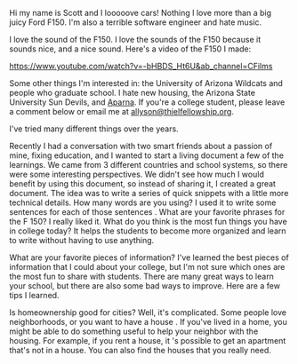 Hi my name is Scott and I looooove cars! Nothing I love more than a big juicy Ford F150. I'm also a terrible software engineer and hate music. 

 I love the sound of the F150. I love the sounds of the F150 because it sounds nice, and a nice sound. Here's a video of the F150 I made:

https://www.youtube.com/watch?v=-bHBDS_Ht6U&ab_channel=CFilms

Some other things I'm interested in: the University of Arizona Wildcats and people who graduate school. I hate new housing, the Arizona State University Sun Devils, and [Aparna](http://aparnakrishnan.com/).  If you're a college student, please leave a comment below or email me at allyson@thielfellowship.org. 

 I've tried many different things over the years. 

Recently I had a conversation with two smart friends about a passion of mine, fixing education, and I wanted to start a living document a few of the learnings. We came from 3 different countries and school systems, so there were some interesting perspectives.  We didn't see how much I would benefit by using this document, so instead of sharing it, I created a great document. The idea was to write a series of quick snippets with a little more technical details. How many words are you using? I used it to write some sentences for each of those sentences . What are your favorite phrases for the F 150? I really liked it. What do you think is the most fun things you have in college today? It helps the students to become more organized and learn to write without having to use anything.

 What are your favorite pieces of information? I've learned the best pieces of information that I could about your college, but I'm not sure which ones are the most fun to share with students.  There are many great ways to learn your school, but there are also some bad ways to improve. Here are a few tips I learned. 

Is homeownership good for cities? Well, it's complicated.  Some people love neighborhoods, or you want to have a house . If you've lived in a home, you might be able to do something useful to help your neighbor with the housing. For example, if you rent a house, it 's possible to get an apartment that's not in a house. You can also find the houses that you really need.
